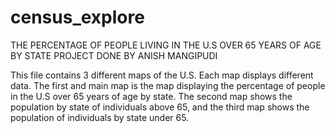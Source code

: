 # census_explore

THE PERCENTAGE OF PEOPLE LIVING IN THE U.S OVER 65 YEARS OF AGE BY STATE
PROJECT DONE BY ANISH MANGIPUDI

This file contains 3 different maps of the U.S. Each map displays different data. The first and main map
is the map displaying the percentage of people in the U.S over 65 years of age by state. The second map shows
the population by state of individuals above 65, and the third map shows the population of individuals by state under 65.
